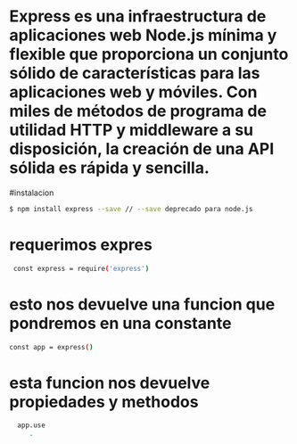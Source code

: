 # Express es una infraestructura de aplicaciones web Node.js mínima y flexible que proporciona un conjunto sólido de características para las aplicaciones web y móviles. Con miles de métodos de programa de utilidad HTTP y middleware a su disposición, la creación de una API sólida es rápida y sencilla.

#instalacion
```bash
$ npm install express --save // --save deprecado para node.js
```
# requerimos expres
```bash
 const express = require('express')
```
# esto nos devuelve una funcion que pondremos en una constante
```bash
const app = express()
```
# esta funcion nos devuelve propiedades y methodos
```bash
  app.use
     .
```
